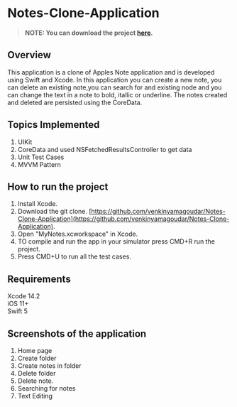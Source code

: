# Notes-Clone-Application

> <b> NOTE: You can download the project [here](https://github.com/venkinyamagoudar/Notes-Clone-Application). </b> <br> 

## Overview 
This application is a clone of Apples Note application and is developed using Swift and Xcode. In this application you can create a new note, you can delete an existing 
note,you can search for and existing node and you can change the text in a note to bold, itallic or underline. The notes created and deleted are persisted using the CoreData.

## Topics Implemented
1. UIKit
2. CoreData and used NSFetchedResultsController to get data
3. Unit Test Cases
4. MVVM Pattern

## How to run the project
1. Install Xcode.
2. Download the git clone.
[https://github.com/venkinyamagoudar/Notes-Clone-Application](https://github.com/venkinyamagoudar/Notes-Clone-Application).
3. Open "MyNotes.xcworkspace" in Xcode.
4. TO compile and run the app in your simulator press CMD+R run the project.
5. Press CMD+U to run all the test cases.

## Requirements
Xcode 14.2 <br>
iOS 11+ <br>
Swift 5 <br>

## Screenshots of the application
1. Home page
2. Create folder
3. Create notes in folder
4. Delete folder
5. Delete note.
6. Searching for notes
7. Text Editing

